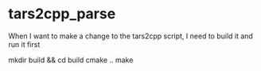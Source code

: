 # tars2cpp_parse

When I want to make a change to the tars2cpp script, I need to build it and run it first

mkdir build && cd build
cmake ..
make


